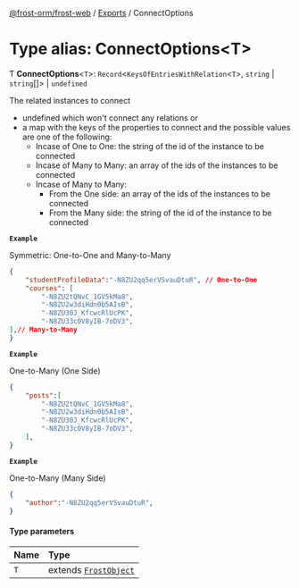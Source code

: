 [@frost-orm/frost-web](../modules.md) / [Exports](../modules.md) / ConnectOptions

# Type alias: ConnectOptions<T\>

Ƭ **ConnectOptions**<`T`\>: `Record`<`KeysOfEntriesWithRelation`<`T`\>, `string` \| `string`[]\> \| `undefined`

The related instances to connect

- undefined which won't connect any relations or
- a map with the keys of the properties to connect and the possible values are one of the following:
	- Incase of One to One: the string of the id of the instance to be connected
	- Incase of Many to Many: an array of the ids of the instances to be connected
	- Incase of Many to Many:
		- From the One side:  an array of the ids of the instances to be connected
		- From the Many side: the string of the id of the instance to be connected

**`Example`**

Symmetric: One-to-One and Many-to-Many
```json
{
	"studentProfileData":"-N8ZU2qq5erVSvauDtuR", // One-to-One
	"courses": [
		"-N8ZU2tQNvC_1GV5kMa8",
		"-N8ZU2w3diHdn0b5AIsB",
		"-N8ZU30J_KfcwcRlUcPK",
		"-N8ZU33c0V8yIB-7oDV3",
],// Many-to-Many
}
```

**`Example`**

One-to-Many (One Side)
```json
{
	"posts":[
		"-N8ZU2tQNvC_1GV5kMa8",
		"-N8ZU2w3diHdn0b5AIsB",
		"-N8ZU30J_KfcwcRlUcPK",
		"-N8ZU33c0V8yIB-7oDV3",
	],
}
```

**`Example`**

One-to-Many (Many Side)
```json
{
	"author":"-N8ZU2qq5erVSvauDtuR",
}
```

#### Type parameters

| Name | Type |
| :------ | :------ |
| `T` | extends [`FrostObject`](../classes/FrostObject.md) |
